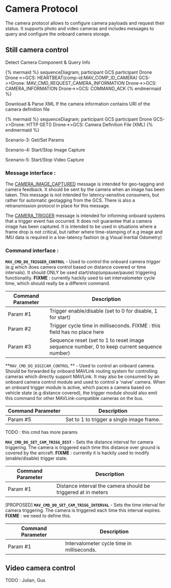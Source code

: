 # Camera Protocol

The camera protocol allows to configure camera payloads and request their status. It supports photo and video cameras and includes messages to query and configure the onboard camera storage.

## Still camera control

Detect Camera Component & Query Info

{% mermaid %}
sequenceDiagram;
    participant GCS
    participant Drone
    Drone->>GCS: HEARTBEAT(comp-id:MAV_COMP_ID_CAMERA)
    GCS->>Drone: MAV_CMD_REQUEST_CAMERA_INFORMATION
    Drone->>GCS: CAMERA_INFORMATION
    Drone->>GCS: COMMAND_ACK
{% endmermaid %}

Download & Parse XML
If the camera information contains URI of the camera definition file

{% mermaid %}
sequenceDiagram;
    participant GCS
    participant Drone
    GCS->>Drone: HTTP GET()
    Drone->>GCS: Camera Definition File (XML)
{% endmermaid %}

Scenario-3: Get/Set Params

Scenario-4: Start/Stop Image Capture

Scenario-5: Start/Stop Video Capture

### Message interface : 

The [CAMERA\_IMAGE\_CAPTURED](http://mavlink.org/messages/common#CAMERA_IMAGE_CAPTURED) message is intended for geo-tagging and camera feedback. It should be sent by the camera when an image has been taken. This message is not intended for latency-sensitive consumers, but rather for automatic geotagging from the GCS. There is also a retransmission protocol in place for this message.

The [CAMERA\_TRIGGER](http://mavlink.org/messages/common#CAMERA_TRIGGER) message is intended for informing onboard systems that a trigger event has occurred. It does not guarantee that a camera image has been captured. It is intended to be used in situations where a frame drop is not critical, but rather where time-stamping of e.g image and IMU data is required in a low-latency fashion (e.g Visual Inertial Odometry)


### Command interface : 

**`MAV_CMD_DO_TRIGGER_CONTROL`** - Used to control the onboard camera _trigger_ (e.g which does camera control based on distance covered or time intervals). It should ONLY be used start/stop(unpause/pause) triggering functionality. **FIXME** : currently hackily used to set intervalometer cycle time, which should really be a different command. 

| Command Parameter | Description |
| -- | -- |
| Param #1 | Trigger enable/disable (set to 0 for disable, 1 for start) |
| Param #2 | Trigger cycle time in milliseconds. FIXME : this field has no place here |
| Param #3 | Sequence reset (set to 1 to reset image sequence number, 0 to keep current sequence number) |

**`MAV_CMD_DO_DIGICAM_CONTROL` ** - Used to control an onboard camera. Should be forwarded by onboard MAVLink routing system for controlling cameras which directly support MAVLink. It may also be consumed by an onboard camera control module and used to control a 'naive' camera. When an onboard trigger module is active, which paces a camera based on vehicle state (e.g distance covered), the trigger module should also emit this command for other MAVLink-compatible cameras on the bus.

| Command Parameter | Description |
| -- | -- |
| Param #5 | Set to 1 to trigger a single image frame. |

TODO : this cmd has more params

**`MAV_CMD_DO_SET_CAM_TRIGG_DIST`** - Sets the distance interval for camera triggering. The camera is triggered each time this distance over ground is covered by the aircraft. **FIXME** : currently it is hackily used to modify (enable/disable) trigger state.

| Command Parameter | Description |
| -- | -- |
| Param #1 | Distance interval the camera should be triggered at in meters |

[PROPOSED] **`MAV_CMD_DO_SET_CAM_TRIGG_INTERVAL`** - Sets the time interval for camera triggering. The camera is triggered each time this interval expires. **FIXME** : we need to define this.

| Command Parameter | Description |
| -- | -- |
| Param #1 | Intervalometer cycle time in milliseconds. |


## Video camera control

TODO : Julian, Gus

